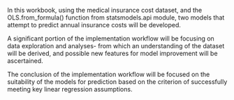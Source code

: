 In this workbook, using the medical insurance cost dataset, and the OLS.from_formula() function from statsmodels.api module, two models that attempt to predict annual insurance costs will be developed.

A significant portion of the implementation workflow will be focusing on data exploration and analyses- from which an understanding of the dataset will be derived, and possible new features for model improvement will be ascertained.

The conclusion of the implementation workflow will be focused on the suitability of the models for prediction based on the criterion of successfully meeting key linear regression assumptions.
